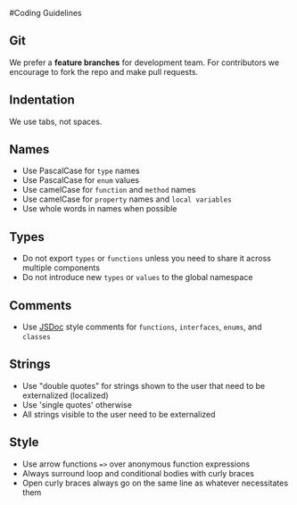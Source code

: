 
#Coding Guidelines

## Git

We prefer a **feature branches** for development team. For contributors we encourage to fork the repo and make pull requests. 

## Indentation
We use tabs, not spaces.

## Names
* Use PascalCase for `type` names
* Use PascalCase for `enum` values
* Use camelCase for `function` and `method` names
* Use camelCase for `property` names and `local variables`
* Use whole words in names when possible

## Types
* Do not export `types` or `functions` unless you need to share it across multiple components
* Do not introduce new `types` or `values` to the global namespace

## Comments
* Use [JSDoc](http://usejsdoc.org/about-getting-started.html) style comments for `functions`, `interfaces`, `enums`, and `classes`

## Strings
* Use "double quotes" for strings shown to the user that need to be externalized (localized)
* Use 'single quotes' otherwise 
* All strings visible to the user need to be externalized

## Style
* Use arrow functions `=>` over anonymous function expressions
* Always surround loop and conditional bodies with curly braces
* Open curly braces always go on the same line as whatever necessitates them
